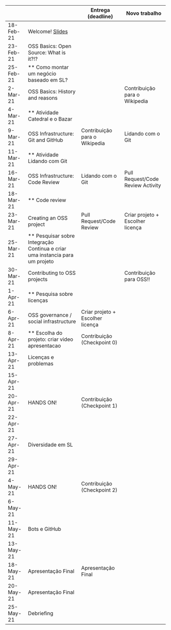 
|           |                                                                                |     Entrega (deadline)               |     Novo trabalho                     |
|-----------|--------------------------------------------------------------------------------|--------------------------------------|---------------------------------------|
| 18-Feb-21 |     Welcome! [Slides](blob/master/notes/Lecture_01.pdf)                                                                   |                                      |                                      |
| 23-Feb-21 |     OSS Basics: Open Source: What is it?!?                                     |                                      |                                       | 
| 25-Feb-21 | ** Como montar um negócio baseado em SL?                                       |                                      |                                       |
| 2-Mar-21  |     OSS Basics: History and reasons                                            |                                      | Contribuição para o Wikipedia         |
| 4-Mar-21  | ** Atividade Catedral e o Bazar                                                |                                      |                                       |
| 9-Mar-21  |     OSS Infrastructure: Git and GitHub                                         | Contribuição para o Wikipedia        | Lidando com o Git                     |
| 11-Mar-21 | ** Atividade Lidando com Git                                                   |                                      |                                       |
| 16-Mar-21 |     OSS Infrastructure: Code Review                                            |Lidando com o Git                     |     Pull Request/Code Review Activity |
| 18-Mar-21 | ** Code review                                                                 |                                      |                                       |
| 23-Mar-21 |     Creating an OSS project                                                    |     Pull Request/Code Review         | Criar projeto + Escolher licença      |
| 25-Mar-21 | ** Pesquisar sobre   Integração Continua e criar uma instancia para um projeto |                                      |                                       |
| 30-Mar-21 | Contributing to OSS projects                                                   |                                      |     Contribuição para OSS!!           |
| 1-Apr-21  | ** Pesquisa sobre licenças                                                     |                                      |                                       |
| 6-Apr-21  | OSS governance / social infrastructure                                         |     Criar projeto + Escolher licença |                                       |
| 8-Apr-21  | ** Escolha do projeto: criar video apresentacao                                | Contribuição (Checkpoint 0)          |                                       |
| 13-Apr-21 | Licenças e problemas                                                           |                                      |                                       |
| 15-Apr-21 |                                                                                |                                      |                                       |
| 20-Apr-21 |   HANDS ON!                                                                    | Contribuição (Checkpoint 1)          |                                       |
| 22-Apr-21 |                                                                                |                                      |                                       |
| 27-Apr-21 | Diversidade em SL                                                              |                                      |                                       |
| 29-Apr-21 |                                                                                |                                      |                                       |
| 4-May-21  |     HANDS ON!                                                                                         | Contribuição (Checkpoint 2)          |                                       |
| 6-May-21  |                                                                                |                                      |                                       |
| 11-May-21 |     Bots e GitHub                                                            |                                      |                                       |
| 13-May-21 |                                                                                |                                      |                                       |
| 18-May-21 |     Apresentação Final                                                         |     Apresentação Final               |                                       |
| 20-May-21 |     Apresentação Final                                                         |                                      |                                       |
| 25-May-21 |     Debriefing                                                                 |                                      |                                       |
